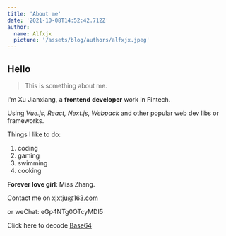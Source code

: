 ```yaml
---
title: 'About me'
date: '2021-10-08T14:52:42.712Z'
author:
  name: Alfxjx
  picture: '/assets/blog/authors/alfxjx.jpeg'
---
```


## Hello 

> This is something about me.

I'm Xu Jianxiang, a **frontend developer** work in Fintech. 

Using *Vue.js, React, Next.js, Webpack* and other popular web dev libs or frameworks.

Things I like to do:

  1. coding
  2. gaming
  3. swimming
  4. cooking


**Forever love girl**:  Miss Zhang.

Contact me on [xjxtju@163.com](mailto:xjxtju@163.com)

or weChat: eGp4NTg0OTcyMDI5

Click here to decode [Base64](https://tool.ip138.com/base64/)

